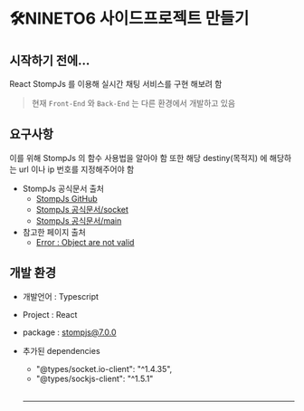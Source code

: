 # 🛠️NINETO6 사이드프로젝트 만들기

## 시작하기 전에...

React StompJs 를 이용해 실시간 채팅 서비스를 구현 해보려 함

> 현재 `Front-End` 와 `Back-End` 는 다른 환경에서 개발하고 있음

## 요구사항

이를 위해 StompJs 의 함수 사용법을 알아야 함
또한 해당 destiny(목적지) 에 해당하는 url 이나 ip 번호를 지정해주어야 함

- StompJs 공식문서 출처
  - [StompJs GitHub](https://github.com/stomp-js/stompjs)
  - [StompJs 공식문서/socket](https://stomp-js.github.io/guide/stompjs/rx-stomp/using-stomp-with-sockjs.html)
  - [StompJs 공식문서/main](https://stomp-js.github.io/guide/stompjs/using-stompjs-v5.html)
- 참고한 페이지 출처
  - [Error : Object are not valid](https://helicopter55.tistory.com/21)

## 개발 환경

- 개발언어 : Typescript
- Project : React
- package : stompjs@7.0.0
- 추가된 dependencies

  - "@types/socket.io-client": "^1.4.35",
  - "@types/sockjs-client": "^1.5.1"

  <br/>
  <hr/>
